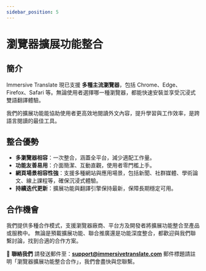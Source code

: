 ```yaml
---
sidebar_position: 5
---
```



# 瀏覽器擴展功能整合

## 簡介

Immersive Translate 現已支援 **多種主流瀏覽器**，包括 Chrome、Edge、Firefox、Safari 等。無論使用者選擇哪一種瀏覽器，都能快速安裝並享受沉浸式雙語翻譯體驗。

我們的擴展功能能協助使用者更高效地閱讀外文內容，提升學習與工作效率，是跨語言閱讀的最佳工具。

## 整合優勢

* **多瀏覽器相容**：一次整合，涵蓋全平台，減少適配工作量。
* **功能友善易用**：介面簡潔、互動直觀，使用者零門檻上手。
* **網頁場景相容性強**：支援多種網站與應用場景，包括新聞、社群媒體、學術論文、線上課程等，確保沉浸式體驗。
* **持續迭代更新**：擴展功能與翻譯引擎保持最新，保障長期穩定可用。

## 合作機會

我們提供多種合作模式，支援瀏覽器廠商、平台方及開發者將擴展功能整合至產品或服務中。
無論是預載擴展功能、聯合推廣還是功能深度整合，都歡迎與我們聯繫討論，找到合適的合作方案。

📩 **聯絡我們**
請發送郵件至：**[support@immersivetranslate.com](mailto:support@immersivetranslate.com)**
郵件標題請註明「瀏覽器擴展功能整合合作」，我們會盡快與您聯繫。
